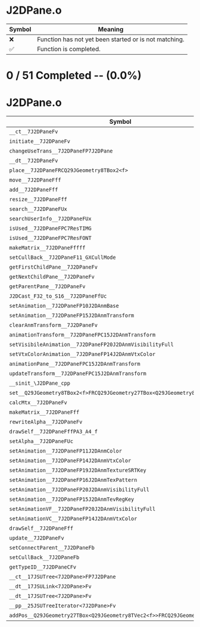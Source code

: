 # J2DPane.o
| Symbol | Meaning 
| ------------- | ------------- 
| :x: | Function has not yet been started or is not matching. 
| :white_check_mark: | Function is completed. 


# 0 / 51 Completed -- (0.0%)
# J2DPane.o
| Symbol | Decompiled? |
| ------------- | ------------- |
| `__ct__7J2DPaneFv` | :x: |
| `initiate__7J2DPaneFv` | :x: |
| `changeUseTrans__7J2DPaneFP7J2DPane` | :x: |
| `__dt__7J2DPaneFv` | :x: |
| `place__7J2DPaneFRCQ29JGeometry8TBox2<f>` | :x: |
| `move__7J2DPaneFff` | :x: |
| `add__7J2DPaneFff` | :x: |
| `resize__7J2DPaneFff` | :x: |
| `search__7J2DPaneFUx` | :x: |
| `searchUserInfo__7J2DPaneFUx` | :x: |
| `isUsed__7J2DPaneFPC7ResTIMG` | :x: |
| `isUsed__7J2DPaneFPC7ResFONT` | :x: |
| `makeMatrix__7J2DPaneFffff` | :x: |
| `setCullBack__7J2DPaneF11_GXCullMode` | :x: |
| `getFirstChildPane__7J2DPaneFv` | :x: |
| `getNextChildPane__7J2DPaneFv` | :x: |
| `getParentPane__7J2DPaneFv` | :x: |
| `J2DCast_F32_to_S16__7J2DPaneFfUc` | :x: |
| `setAnimation__7J2DPaneFP10J2DAnmBase` | :x: |
| `setAnimation__7J2DPaneFP15J2DAnmTransform` | :x: |
| `clearAnmTransform__7J2DPaneFv` | :x: |
| `animationTransform__7J2DPaneFPC15J2DAnmTransform` | :x: |
| `setVisibileAnimation__7J2DPaneFP20J2DAnmVisibilityFull` | :x: |
| `setVtxColorAnimation__7J2DPaneFP14J2DAnmVtxColor` | :x: |
| `animationPane__7J2DPaneFPC15J2DAnmTransform` | :x: |
| `updateTransform__7J2DPaneFPC15J2DAnmTransform` | :x: |
| `__sinit_\J2DPane_cpp` | :x: |
| `set__Q29JGeometry8TBox2<f>FRCQ29JGeometry27TBox<Q29JGeometry8TVec2<f>>` | :x: |
| `calcMtx__7J2DPaneFv` | :x: |
| `makeMatrix__7J2DPaneFff` | :x: |
| `rewriteAlpha__7J2DPaneFv` | :x: |
| `drawSelf__7J2DPaneFffPA3_A4_f` | :x: |
| `setAlpha__7J2DPaneFUc` | :x: |
| `setAnimation__7J2DPaneFP11J2DAnmColor` | :x: |
| `setAnimation__7J2DPaneFP14J2DAnmVtxColor` | :x: |
| `setAnimation__7J2DPaneFP19J2DAnmTextureSRTKey` | :x: |
| `setAnimation__7J2DPaneFP16J2DAnmTexPattern` | :x: |
| `setAnimation__7J2DPaneFP20J2DAnmVisibilityFull` | :x: |
| `setAnimation__7J2DPaneFP15J2DAnmTevRegKey` | :x: |
| `setAnimationVF__7J2DPaneFP20J2DAnmVisibilityFull` | :x: |
| `setAnimationVC__7J2DPaneFP14J2DAnmVtxColor` | :x: |
| `drawSelf__7J2DPaneFff` | :x: |
| `update__7J2DPaneFv` | :x: |
| `setConnectParent__7J2DPaneFb` | :x: |
| `setCullBack__7J2DPaneFb` | :x: |
| `getTypeID__7J2DPaneCFv` | :x: |
| `__ct__17JSUTree<7J2DPane>FP7J2DPane` | :x: |
| `__dt__17JSULink<7J2DPane>Fv` | :x: |
| `__dt__17JSUTree<7J2DPane>Fv` | :x: |
| `__pp__25JSUTreeIterator<7J2DPane>Fv` | :x: |
| `addPos__Q29JGeometry27TBox<Q29JGeometry8TVec2<f>>FRCQ29JGeometry8TVec2<f>` | :x: |
